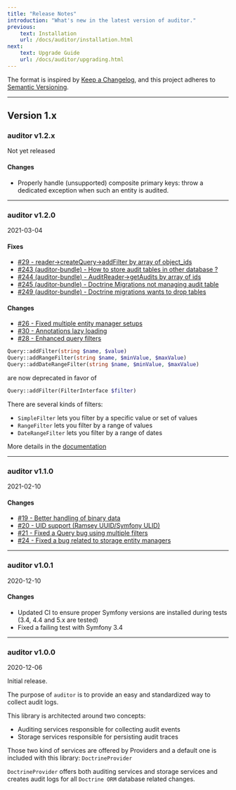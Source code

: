```yaml
---
title: "Release Notes"
introduction: "What's new in the latest version of auditor."
previous:
    text: Installation
    url: /docs/auditor/installation.html
next:
    text: Upgrade Guide
    url: /docs/auditor/upgrading.html
---
```


The format is inspired by [Keep a Changelog](https://keepachangelog.com/en/1.0.0/),
and this project adheres to [Semantic Versioning](https://semver.org/spec/v2.0.0.html).

---

## Version 1.x

### auditor v1.2.x
<div class="mt-3 italic text-gray-600">Not yet released</div>

#### Changes

* Properly handle (unsupported) composite primary keys: throw a dedicated exception when such an entity is audited.

---

### auditor v1.2.0
<div class="mt-3 italic text-gray-600">2021-03-04</div>

#### Fixes
* [#29 - reader->createQuery->addFilter by array of object_ids](https://github.com/DamienHarper/auditor/issues/29)
* [#243 (auditor-bundle) - How to store audit tables in other database ?](https://github.com/DamienHarper/auditor-bundle/issues/243)
* [#244 (auditor-bundle) - AuditReader->getAudits by array of ids](https://github.com/DamienHarper/auditor-bundle/issues/244)
* [#245 (auditor-bundle) - Doctrine Migrations not managing audit table](https://github.com/DamienHarper/auditor-bundle/issues/245)
* [#249 (auditor-bundle) - Doctrine migrations wants to drop tables](https://github.com/DamienHarper/auditor-bundle/issues/249)

#### Changes

* [#26 - Fixed multiple entity manager setups](https://github.com/DamienHarper/auditor/pull/26)
* [#30 - Annotations lazy loading](https://github.com/DamienHarper/auditor/pull/30)
* [#28 - Enhanced query filters](https://github.com/DamienHarper/auditor/pull/28)

```php
Query::addFilter(string $name, $value)
Query::addRangeFilter(string $name, $minValue, $maxValue)
Query::addDateRangeFilter(string $name, $minValue, $maxValue)
``` 
are now deprecated in favor of
```php
Query::addFilter(FilterInterface $filter)
``` 

There are several kinds of filters:
- `SimpleFilter` lets you filter by a specific value or set of values
- `RangeFilter` lets you filter by a range of values
- `DateRangeFilter` lets you filter by a range of dates

More details in the [documentation](https://damienharper.github.io/auditor-docs/docs/auditor-bundle/usage/querying.html#filters)


---

### auditor v1.1.0
<div class="mt-3 italic text-gray-600">2021-02-10</div>

#### Changes

* [#19 - Better handling of binary data](https://github.com/DamienHarper/auditor/pull/19)
* [#20 - UID support (Ramsey UUID/Symfony ULID)](https://github.com/DamienHarper/auditor/pull/20)
* [#21 - Fixed a Query bug using multiple filters](https://github.com/DamienHarper/auditor/pull/21)
* [#24 - Fixed a bug related to storage entity managers](https://github.com/DamienHarper/auditor/pull/24)

---

### auditor v1.0.1
<div class="mt-3 italic text-gray-600">2020-12-10</div>

#### Changes

* Updated CI to ensure proper Symfony versions are installed during tests (3.4, 4.4 and 5.x are tested)
* Fixed a failing test with Symfony 3.4

---

### auditor v1.0.0
<div class="mt-3 italic text-gray-600">2020-12-06</div>

Initial release.

The purpose of `auditor` is to provide an easy and standardized way to collect audit logs.

This library is architected around two concepts:

- Auditing services responsible for collecting audit events
- Storage services responsible for persisting audit traces

Those two kind of services are offered by Providers and a default one is included with this library: `DoctrineProvider`

`DoctrineProvider` offers both auditing services and storage services and 
creates audit logs for all `Doctrine ORM` database related changes.